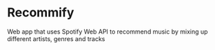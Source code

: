 # Recommify
 Web app that uses Spotify Web API to recommend music by mixing up different artists, genres and tracks 
